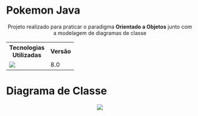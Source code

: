 # Pokemon Java

<div align="center">
    <p>Projeto realizado para praticar o paradigma <strong>Orientado a Objetos</strong> junto com a modelagem de diagramas de classe</p>
</div>
<div align=center>
    <table>
        <tr>
            <th>Tecnologias<br>Utilizadas</th>
            <th>Versão</th>
        </tr>
        <tr>
            <td>
                <img src="https://img.shields.io/badge/java-%23ED8B00.svg?style=for-the-badge&logo=java&logoColor=white">
            </td>
            <td>8.0</td>
        </tr>
    </table>
</div>

# Diagrama de Classe

<div align="center">
    <img src="https://github.com/diegoreiss/pokemon-java/blob/main/diagramaDeClasse/pokemonUMLFinal.drawio.png">
</div>

